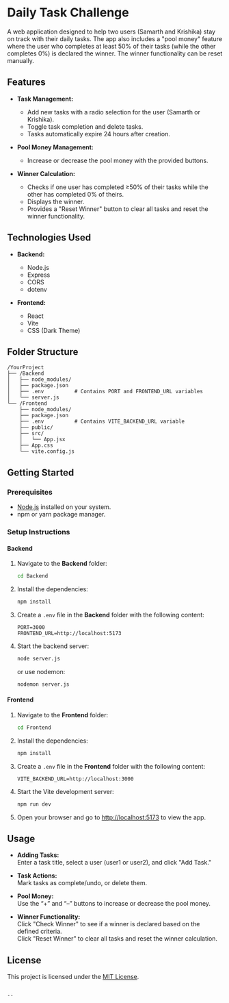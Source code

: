 # Daily Task Challenge

A web application designed to help two users (Samarth and Krishika) stay on track with their daily tasks. The app also includes a "pool money" feature where the user who completes at least 50% of their tasks (while the other completes 0%) is declared the winner. The winner functionality can be reset manually.

## Features

- **Task Management:**  
  - Add new tasks with a radio selection for the user (Samarth or Krishika).  
  - Toggle task completion and delete tasks.
  - Tasks automatically expire 24 hours after creation.

- **Pool Money Management:**  
  - Increase or decrease the pool money with the provided buttons.
  
- **Winner Calculation:**  
  - Checks if one user has completed ≥50% of their tasks while the other has completed 0% of theirs.
  - Displays the winner.
  - Provides a "Reset Winner" button to clear all tasks and reset the winner functionality.

## Technologies Used

- **Backend:**  
  - Node.js  
  - Express  
  - CORS  
  - dotenv

- **Frontend:**  
  - React  
  - Vite  
  - CSS (Dark Theme)

## Folder Structure

```
/YourProject
├── /Backend
│   ├── node_modules/
│   ├── package.json
│   ├── .env          # Contains PORT and FRONTEND_URL variables
│   └── server.js
└── /Frontend
    ├── node_modules/
    ├── package.json
    ├── .env          # Contains VITE_BACKEND_URL variable
    ├── public/
    ├── src/
    │   └── App.jsx
    ├── App.css
    └── vite.config.js
```

## Getting Started

### Prerequisites

- [Node.js](https://nodejs.org/en/download/) installed on your system.
- npm or yarn package manager.

### Setup Instructions

#### Backend

1. Navigate to the **Backend** folder:
   ```bash
   cd Backend
   ```
2. Install the dependencies:
   ```bash
   npm install
   ```
3. Create a `.env` file in the **Backend** folder with the following content:
   ```dotenv
   PORT=3000
   FRONTEND_URL=http://localhost:5173
   ```
4. Start the backend server:
   ```bash
   node server.js
   ```
   or use nodemon:
   ```bash
   nodemon server.js
   ```

#### Frontend

1. Navigate to the **Frontend** folder:
   ```bash
   cd Frontend
   ```
2. Install the dependencies:
   ```bash
   npm install
   ```
3. Create a `.env` file in the **Frontend** folder with the following content:
   ```dotenv
   VITE_BACKEND_URL=http://localhost:3000
   ```
4. Start the Vite development server:
   ```bash
   npm run dev
   ```
5. Open your browser and go to [http://localhost:5173](http://localhost:5173) to view the app.

## Usage

- **Adding Tasks:**  
  Enter a task title, select a user (user1 or user2), and click "Add Task."

- **Task Actions:**  
  Mark tasks as complete/undo, or delete them.

- **Pool Money:**  
  Use the “+” and “–” buttons to increase or decrease the pool money.

- **Winner Functionality:**  
  Click "Check Winner" to see if a winner is declared based on the defined criteria.  
  Click "Reset Winner" to clear all tasks and reset the winner calculation.

## License

This project is licensed under the [MIT License](LICENSE).

```

--
